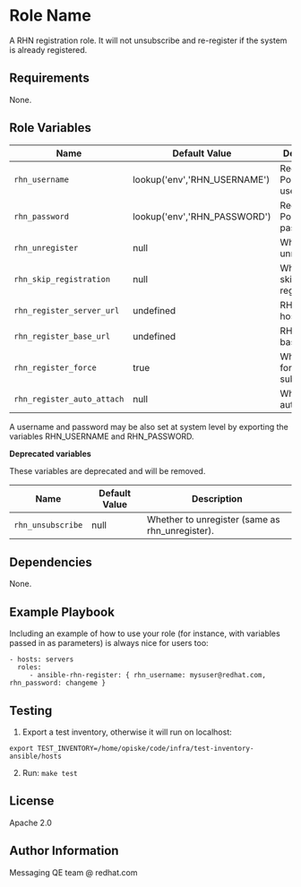 Role Name
=========

A RHN registration role. It will not unsubscribe and re-register if the system is already registered.

Requirements
------------

None.

Role Variables
--------------

| Name              | Default Value       | Description          |
|-------------------|---------------------|----------------------|
| `rhn_username` | lookup('env','RHN_USERNAME') | Red Hat Portal username. |
| `rhn_password` | lookup('env','RHN_PASSWORD') | Red Hat Portal password. |
| `rhn_unregister` | null | Whether to unregister. |
| `rhn_skip_registration` | null | Whether to skip registration. |
| `rhn_register_server_url` | undefined | RHN server hostname  |
| `rhn_register_base_url` | undefined | RHN server base URL |
| `rhn_register_force` | true | Whether to force subscriptioin. |
| `rhn_register_auto_attach` | null | Whether to auto-attach. |

A username and password may be also set at system level by exporting the variables RHN_USERNAME and RHN_PASSWORD.

**Deprecated variables**

These variables are deprecated and will be removed.


| Name              | Default Value       | Description          |
|-------------------|---------------------|----------------------|
| `rhn_unsubscribe` | null | Whether to unregister (same as rhn_unregister). |

Dependencies
------------

None.

Example Playbook
----------------

Including an example of how to use your role (for instance, with variables passed in as parameters) is always nice for users too:

    - hosts: servers
      roles:
         - ansible-rhn-register: { rhn_username: mysuser@redhat.com, rhn_password: changeme }


Testing
-------

1. Export a test inventory, otherwise it will run on localhost:

`export TEST_INVENTORY=/home/opiske/code/infra/test-inventory-ansible/hosts`

2. Run:
`make test`

License
-------

Apache 2.0


Author Information
------------------

Messaging QE team @ redhat.com
